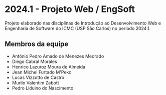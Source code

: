 # 2024.1 - Projeto Web / EngSoft

Projeto elaborado nas disciplinas de Introdução ao Desenvolvimento Web e Engenharia de Software do ICMC (USP São Carlos) no período 2024.1.

## Membros da equipe
- Antônio Pedro Amado de Menezes Medrado
- Diego Cabral Morales
- Henrico Lazuroz Moura de Almeida
- Jean Michel Furtado M'Peko
- Lucas Vizzotto de Castro
- Murilo Valentim Zabott
- Pedro Liduino do Nascimento
